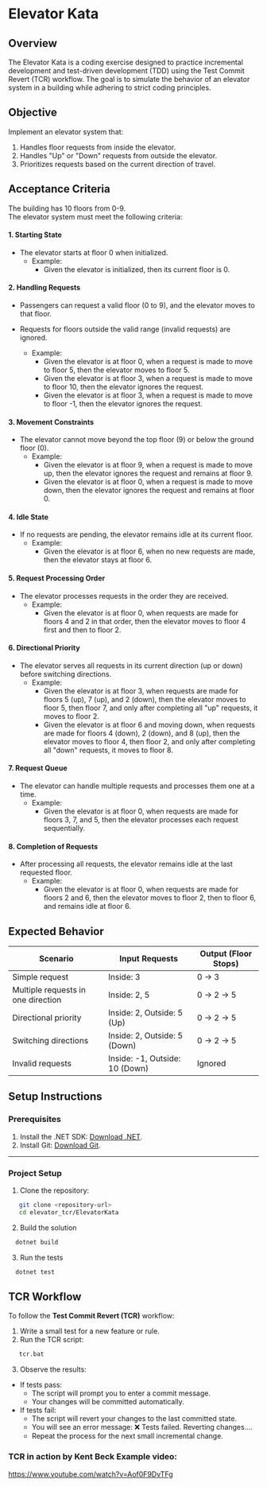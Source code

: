 # Elevator Kata

## Overview
The Elevator Kata is a coding exercise designed to practice incremental development and test-driven development (TDD) using the Test Commit Revert (TCR) workflow. The goal is to simulate the behavior of an elevator system in a building while adhering to strict coding principles.

## Objective
Implement an elevator system that:
1. Handles floor requests from inside the elevator.
2. Handles "Up" or "Down" requests from outside the elevator.
3. Prioritizes requests based on the current direction of travel.


## Acceptance Criteria

The building has 10 floors from 0-9.\
The elevator system must meet the following criteria:

#### 1. Starting State
- The elevator starts at floor 0 when initialized.
   * Example:
      * Given the elevator is initialized, then its current floor is 0.

#### 2. Handling Requests
- Passengers can request a valid floor (0 to 9), and the elevator moves to that floor.
- Requests for floors outside the valid range (invalid requests) are ignored.

   * Example:
      * Given the elevator is at floor 0, when a request is made to move to floor 5, then the elevator moves to floor 5.
      * Given the elevator is at floor 3, when a request is made to move to floor 10, then the elevator ignores the request.
       * Given the elevator is at floor 3, when a request is made to move to floor -1, then the elevator ignores the request.

#### 3. Movement Constraints
- The elevator cannot move beyond the top floor (9) or below the ground floor (0).
   * Example:
      * Given the elevator is at floor 9, when a request is made to move up, then the elevator ignores the request and remains at floor 9.
      * Given the elevator is at floor 0,
when a request is made to move down,
then the elevator ignores the request and remains at floor 0.

#### 4. Idle State
- If no requests are pending, the elevator remains idle at its current floor.
   * Example:
      * Given the elevator is at floor 6, when no new requests are made, then the elevator stays at floor 6.

#### 5. Request Processing Order
- The elevator processes requests in the order they are received.
   * Example:
      * Given the elevator is at floor 0, when requests are made for floors 4 and 2 in that order, then the elevator moves to floor 4 first and then to floor 2.

#### 6. Directional Priority
- The elevator serves all requests in its current direction (up or down) before switching directions.
   * Example:
      * Given the elevator is at floor 3,
when requests are made for floors 5 (up), 7 (up), and 2 (down),
then the elevator moves to floor 5, then floor 7, and only after completing all "up" requests, it moves to floor 2.
      * Given the elevator is at floor 6 and moving down,
when requests are made for floors 4 (down), 2 (down), and 8 (up),
then the elevator moves to floor 4, then floor 2, and only after completing all "down" requests, it moves to floor 8.

#### 7. Request Queue
- The elevator can handle multiple requests and processes them one at a time.
   * Example:
      * Given the elevator is at floor 0,
when requests are made for floors 3, 7, and 5,
then the elevator processes each request sequentially.

#### 8. Completion of Requests
- After processing all requests, the elevator remains idle at the last requested floor.
   * Example:
      * Given the elevator is at floor 0,
when requests are made for floors 2 and 6,
then the elevator moves to floor 2, then to floor 6, and remains idle at floor 6.

## Expected Behavior

| Scenario                              | Input Requests                  | Output (Floor Stops) |
|---------------------------------------|---------------------------------|----------------------|
| Simple request                        | Inside: 3                       | 0 → 3               |
| Multiple requests in one direction    | Inside: 2, 5                    | 0 → 2 → 5           |
| Directional priority                  | Inside: 2, Outside: 5 (Up)      | 0 → 2 → 5           |
| Switching directions                  | Inside: 2, Outside: 5 (Down)    | 0 → 2 → 5           |
| Invalid requests                      | Inside: -1, Outside: 10 (Down)  | Ignored             |

## Setup Instructions

### Prerequisites
1. Install the .NET SDK: [Download .NET](https://dotnet.microsoft.com/download).
2. Install Git: [Download Git](https://git-scm.com/).

---

### Project Setup
1. Clone the repository:
```bash
   git clone <repository-url>
   cd elevator_tcr/ElevatorKata
```

2. Build the solution

```bash
  dotnet build
```

3. Run the tests

```bash
  dotnet test
```

## TCR Workflow

To follow the **Test Commit Revert (TCR)** workflow:

1. Write a small test for a new feature or rule.
2. Run the TCR script:
```bash
   tcr.bat
```
3. Observe the results:
  - If tests pass:
      * The script will prompt you to enter a commit message.
      * Your changes will be committed automatically.
  - If tests fail:
      * The script will revert your changes to the last committed state.
      * You will see an error message: ❌ Tests failed. Reverting changes....
      * Repeat the process for the next small incremental change.


### TCR in action by Kent Beck Example video:

https://www.youtube.com/watch?v=Aof0F9DvTFg
